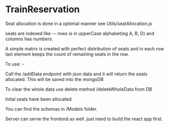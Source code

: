 # TrainReservation


Seat allocation is done in a optimial manner see Utils/seatAllocation.js

seats are indexed like -- rows is in upperCase alphabet(eg A, B, D) and columns has numbers.

A simple matrix is created with perfect distribution of seats and in each row last element keeps the count of remaining seats in the row.

To use: - 

Call the /addData endpoint with json data and it will return the seats allocated.
This will be saved into the mongoDB

To clear the whole data use delete method /deleteWholeData from DB

Inital seats have been allocated.

You can find the schemas in /Models folder.

Server can serve the frontend as well. just need to build the react app first.


 
